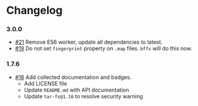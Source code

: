 # Changelog

### 3.0.0

- [#21] Remove ES6 worker, update all dependencies to latest.
- [#19] Do not set `fingerprint` property on `.map` files. `bffs` will do this now.

### 1.7.6

- [#18] Add collected documentation and badges.
  - Add LICENSE file
  - Update `README.md` with API documentation
  - Update `tar-fs@1.16` to resolve security warning

[#18]: https://github.com/warehouseai/extract-config/pull/18
[#19]: https://github.com/warehouseai/extract-config/pull/19
[#21]: https://github.com/warehouseai/extract-config/pull/21
